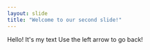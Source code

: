 ```yaml
---
layout: slide
title: "Welcome to our second slide!"
---
```

Hello! It's my text
Use the left arrow to go back!
